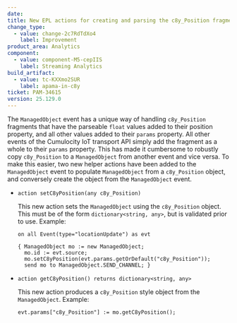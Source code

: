 ```yaml
---
date: 
title: New EPL actions for creating and parsing the c8y_Position fragment
change_type:
  - value: change-2c7RdTdXo4
    label: Improvement
product_area: Analytics
component:
  - value: component-M5-cepIIS
    label: Streaming Analytics
build_artifact:
  - value: tc-KXXmo2SUR
    label: apama-in-c8y
ticket: PAM-34615
version: 25.129.0
---
```

The `ManagedObject` event has a unique way of handling `c8y_Position` fragments that have the parseable `float` values added to their position property, and all other values added to their `params` property. All other events of the Cumulocity IoT transport API simply add the fragment as a whole to their `params` property. This has made it cumbersome to robustly copy `c8y_Position` to a `ManagedObject` from another event and vice versa. To make this easier, two new helper actions have been added to the `ManagedObject` event to populate `ManagedObject` from a `c8y_Position` object, and conversely create the object from the `ManagedObject` event.

- `action setC8yPosition(any c8y_Position)`

  This new action sets the `ManagedObject` using the `c8y_Position` object. This must be of the form  `dictionary<string, any>`, but is validated prior to use. Example:

  ```
  on all Event(type="locationUpdate") as evt

  { ManagedObject mo := new ManagedObject;
    mo.id := evt.source;
    mo.setC8yPosition(evt.params.getOrDefault("c8y_Position"));
    send mo to ManagedObject.SEND_CHANNEL; }
   ```

- `action getC8yPosition() returns dictionary<string, any>`

  This new action produces a `c8y_Position` style object from the `ManagedObject`. Example:

  ```
  evt.params["c8y_Position"] := mo.getC8yPosition();
  ```
